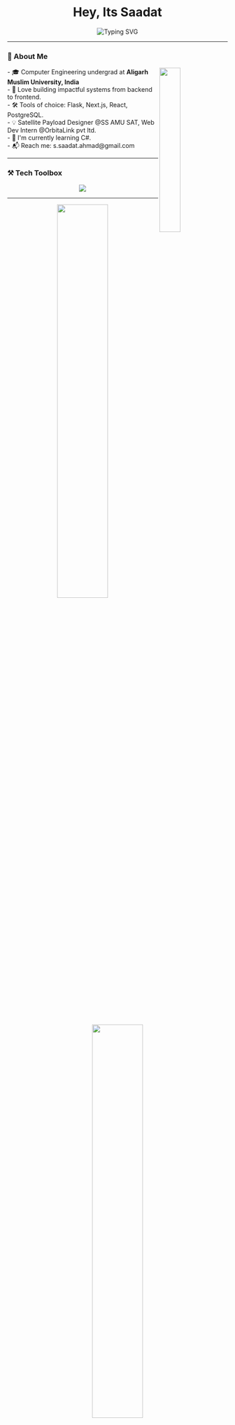 <h1 align="center">Hey, Its Saadat</h1>
<p align="center">
  <img src="https://readme-typing-svg.demolab.com?font=Fira+Code&pause=1000&center=true&vCenter=true&width=435&lines=Software+Developer+%7C+System+Builder;Flask+%7C+React+%7C+Next.js+%7C+PostgreSQL;Always+learning+%7C+Always+building!" alt="Typing SVG"/>
</p>

---

### 🧠 About Me
<img src="https://media3.giphy.com/media/v1.Y2lkPTc5MGI3NjExcGNjNmdyZDFvenFoZ3FscWk1cWQzYXQwOXRiMjdkaTl3bzRqencyNyZlcD12MV9pbnRlcm5hbF9naWZfYnlfaWQmY3Q9Zw/iIqmM5tTjmpOB9mpbn/giphy.gif" width="31%"  align="right"/>
- 🎓 Computer Engineering undergrad at <b>Aligarh Muslim University, India</b><br>
- 🧪 Love building impactful systems from backend to frontend.<br>
- 🛠️ Tools of choice: Flask, Next.js, React, PostgreSQL.<br>
- 💡 Satellite Payload Designer @SS AMU SAT, Web Dev Intern @OrbitaLink pvt ltd. <br>
- 🔭 I'm currently learning C#. <br>
- 📬 Reach me: s.saadat.ahmad@gmail.com<br>

---

### ⚒️ Tech Toolbox

<p align="center">
  <img src="https://skillicons.dev/icons?i=c,cpp,cs,python,js,html,css,tailwind,react,nextjs,flask,postgres,sqlite,git,githubactions,docker,linux,raspberrypi" />
</p>

---


<p align="center">
<img src="https://github-readme-streak-stats.herokuapp.com/?user=saadat-ahmad&theme=tokyonight&hide_border=true" width="48%"/>
  <img src="https://github-readme-stats.vercel.app/api?username=saadat-ahmad&show_icons=true&theme=tokyonight&hide_border=true" width="48%"/>
  </p>

---

### 📬 Connect With Me

<p align="center">
  <a href="mailto:s.saadat.ahmad@gmail.com">
    <img src="https://img.shields.io/badge/Email-D14836?style=for-the-badge&logo=gmail&logoColor=white" />
  </a>
  <a href="https://linkedin.com/in/saadat-ahmad/](https://www.linkedin.com/in/syedsaadatahmad/">
    <img src="https://img.shields.io/badge/LinkedIn-0077B5?style=for-the-badge&logo=linkedin&logoColor=white" />
  </a>
  <a href="https://saadatahmad.vercel.app">
    <img src="https://img.shields.io/badge/Portfolio-8A2BE2?style=for-the-badge" />
  </a>
</p>

---

⭐ *Thanks for visiting! Let's build the future together.*
